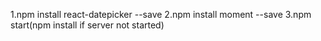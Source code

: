 1.npm install react-datepicker --save
2.npm install moment --save
3.npm start(npm install if server not started)
